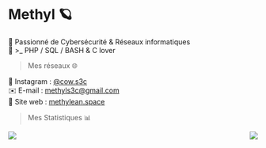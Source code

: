 # Methyl 🪐  
  
  
🔐 Passionné de Cybersécurité & Réseaux informatiques  
💎 >_ PHP / SQL / BASH & C lover  
  
  
> Mes réseaux 🌐
  
📸 Instagram : [@cow.s3c](https://instagram.com/cow.s3c)  
✉️ E-mail : [methyls3c@gmail.com](mailto:methyls3c@gmail.com)  
🌙 Site web : [methylean.space](https://methylean.space)  
  
  
> Mes Statistiques 📊  
  
<img align="right" src="https://github-readme-stats.vercel.app/api?username=ScriptingForLife&show_icons=true&hide_border=true" />
<img align="left" src="https://github-readme-stats.vercel.app/api/top-langs/?username=ScriptingForLife&show_icons=true&hide_border=true" />
